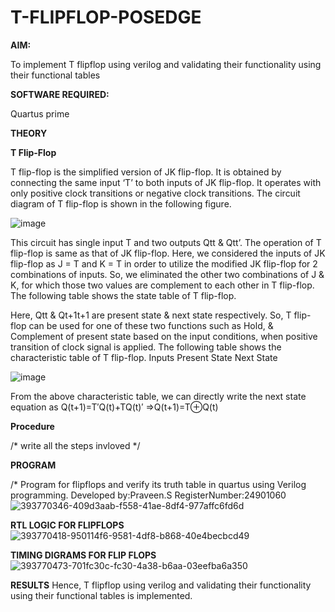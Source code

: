 # T-FLIPFLOP-POSEDGE

**AIM:**

To implement  T flipflop using verilog and validating their functionality using their functional tables

**SOFTWARE REQUIRED:**

Quartus prime

**THEORY**

**T Flip-Flop**

T flip-flop is the simplified version of JK flip-flop. It is obtained by connecting the same input ‘T’ to both inputs of JK flip-flop. It operates with only positive clock transitions or negative clock transitions. The circuit diagram of T flip-flop is shown in the following figure.

![image](https://github.com/naavaneetha/T-FLIPFLOP-POSEDGE/assets/154305477/458a68fe-2d08-4a9d-ac4f-7ae0480ce0bd)

 
This circuit has single input T and two outputs Qtt & Qtt’. The operation of T flip-flop is same as that of JK flip-flop. Here, we considered the inputs of JK flip-flop as J = T and K = T in order to utilize the modified JK flip-flop for 2 combinations of inputs. So, we eliminated the other two combinations of J & K, for which those two values are complement to each other in T flip-flop. The following table shows the state table of T flip-flop.

Here, Qtt & Qt+1t+1 are present state & next state respectively. So, T flip-flop can be used for one of these two functions such as Hold, & Complement of present state based on the input conditions, when positive transition of clock signal is applied. The following table shows the characteristic table of T flip-flop. Inputs Present State Next State

![image](https://github.com/naavaneetha/T-FLIPFLOP-POSEDGE/assets/154305477/cdd7fb32-539f-4b66-bb8d-f305a153c886)

 
From the above characteristic table, we can directly write the next state equation as Q(t+1)=T′Q(t)+TQ(t)′ ⇒Q(t+1)=T⊕Q(t)

**Procedure**

/* write all the steps invloved */

**PROGRAM**

/* Program for flipflops and verify its truth table in quartus using Verilog programming. Developed by:Praveen.S RegisterNumber:24901060
![393770346-409d3aab-f558-41ae-8df4-977affc6fd6d](https://github.com/user-attachments/assets/816d0510-4343-4cfa-8e77-abe3afaa105f)


**RTL LOGIC FOR FLIPFLOPS**
![393770418-950114f6-9581-4df8-b868-40e4becbcd49](https://github.com/user-attachments/assets/8feb7b22-08c5-44bf-ada6-fafde4921dc5)

**TIMING DIGRAMS FOR FLIP FLOPS**
![393770473-701fc30c-fc30-4a38-b6aa-03eefba6a350](https://github.com/user-attachments/assets/904533c9-d70f-440f-88d5-470ff5f8e8e2)

**RESULTS**
Hence, T flipflop using verilog and validating their functionality using their functional tables is implemented.

